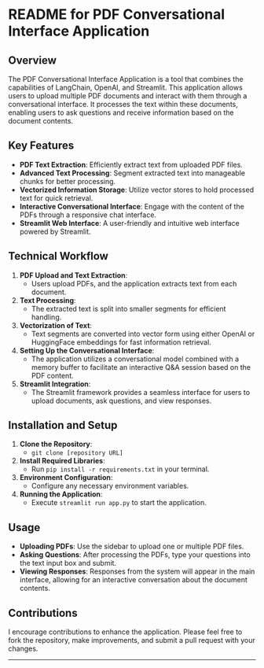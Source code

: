 # README for PDF Conversational Interface Application

## Overview
The PDF Conversational Interface Application is a tool that combines the capabilities of LangChain, OpenAI, and Streamlit. This application allows users to upload multiple PDF documents and interact with them through a conversational interface. It processes the text within these documents, enabling users to ask questions and receive information based on the document contents.

## Key Features
- **PDF Text Extraction**: Efficiently extract text from uploaded PDF files.
- **Advanced Text Processing**: Segment extracted text into manageable chunks for better processing.
- **Vectorized Information Storage**: Utilize vector stores to hold processed text for quick retrieval.
- **Interactive Conversational Interface**: Engage with the content of the PDFs through a responsive chat interface.
- **Streamlit Web Interface**: A user-friendly and intuitive web interface powered by Streamlit.

## Technical Workflow
1. **PDF Upload and Text Extraction**:
    - Users upload PDFs, and the application extracts text from each document.
2. **Text Processing**:
    - The extracted text is split into smaller segments for efficient handling.
3. **Vectorization of Text**:
    - Text segments are converted into vector form using either OpenAI or HuggingFace embeddings for fast information retrieval.
4. **Setting Up the Conversational Interface**:
    - The application utilizes a conversational model combined with a memory buffer to facilitate an interactive Q&A session based on the PDF content.
5. **Streamlit Integration**:
    - The Streamlit framework provides a seamless interface for users to upload documents, ask questions, and view responses.

## Installation and Setup
1. **Clone the Repository**:
   - `git clone [repository URL]`
2. **Install Required Libraries**:
   - Run `pip install -r requirements.txt` in your terminal.
3. **Environment Configuration**:
   - Configure any necessary environment variables.
4. **Running the Application**:
   - Execute `streamlit run app.py` to start the application.

## Usage
- **Uploading PDFs**: Use the sidebar to upload one or multiple PDF files.
- **Asking Questions**: After processing the PDFs, type your questions into the text input box and submit.
- **Viewing Responses**: Responses from the system will appear in the main interface, allowing for an interactive conversation about the document contents.

## Contributions
I encourage contributions to enhance the application. Please feel free to fork the repository, make improvements, and submit a pull request with your changes.


---
